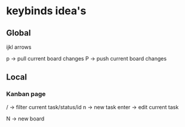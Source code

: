 # keybinds idea's
## Global
ijkl
arrows

p -> pull current board changes
P -> push current board changes

## Local
### Kanban page
/ -> filter current task/status/id
n -> new task
enter -> edit current task


N -> new board


